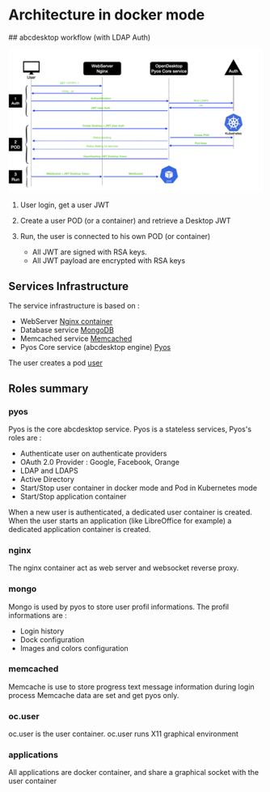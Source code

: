 # Architecture in docker mode


## abcdesktop workflow (with LDAP Auth)


![Create POD process](img/createPod.png)

1. User login, get a user JWT
2. Create a user POD (or a container) and retrieve a Desktop JWT
3. Run, the user is connected to his own POD (or container)

	- All JWT are signed with RSA keys. 
	- All JWT payload are encrypted with RSA keys

## Services Infrastructure

The service infrastructure is based on :

- WebServer [Nginx container](/core/nginx)
- Database service [MongoDB](/core/mongodb/)
- Memcached service [Memcached](/core/memcached/)
- Pyos Core service (abcdesktop engine) [Pyos](/core/pyos/)

The user creates a pod [user](/core/user)


## Roles summary

### pyos

Pyos is the core abcdesktop service. Pyos is a stateless services, Pyos's roles are :

- Authenticate user on authenticate providers
 - OAuth 2.0 Provider : Google, Facebook, Orange
 - LDAP and LDAPS
 - Active Directory
- Start/Stop user container in docker mode and Pod in Kubernetes mode 
- Start/Stop application container

When a new user is authenticated, a dedicated user container is created. 
When the user starts an application (like LibreOffice for example) a dedicated application container is created.

### nginx
The nginx container act as web server and websocket reverse proxy. 

### mongo
Mongo is used by pyos to store user profil informations. 
The profil informations are :

- Login history
- Dock configuration
- Images and colors configuration 


### memcached
Memcache is use to store progress text message information during login process 
Memcache data are set and get pyos only.


### oc.user
oc.user is the user container. oc.user runs X11 graphical environment

### applications
All applications are docker container, and share a graphical socket with the user container 
